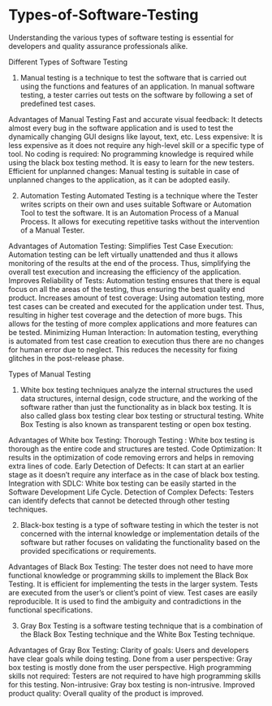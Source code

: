# Types-of-Software-Testing
 Understanding the various types of software testing is essential for developers and quality assurance professionals alike.

 Different Types of Software Testing
 1. Manual testing is a technique to test the software that is carried out using the functions and features of an application. In manual software testing, a tester carries out tests on the software by following a set of predefined test cases.
 
Advantages of Manual Testing
Fast and accurate visual feedback: It detects almost every bug in the software application and is used to test the dynamically changing GUI designs like layout, text, etc.
Less expensive: It is less expensive as it does not require any high-level skill or a specific type of tool.
No coding is required: No programming knowledge is required while using the black box testing method. It is easy to learn for the new testers.
Efficient for unplanned changes: Manual testing is suitable in case of unplanned changes to the application, as it can be adopted easily.


2. Automation Testing
Automated Testing is a technique where the Tester writes scripts on their own and uses suitable Software or Automation Tool to test the software. It is an Automation Process of a Manual Process. It allows for executing repetitive tasks without the intervention of a Manual Tester.

Advantages of Automation Testing:
Simplifies Test Case Execution: Automation testing can be left virtually unattended and thus it allows monitoring of the results at the end of the process. Thus, simplifying the overall test execution and increasing the efficiency of the application.
Improves Reliability of Tests: Automation testing ensures that there is equal focus on all the areas of the testing, thus ensuring the best quality end product.
Increases amount of test coverage: Using automation testing, more test cases can be created and executed for the application under test. Thus, resulting in higher test coverage and the detection of more bugs. This allows for the testing of more complex applications and more features can be tested.
Minimizing Human Interaction: In automation testing, everything is automated from test case creation to execution thus there are no changes for human error due to neglect. This reduces the necessity for fixing glitches in the post-release phase.


Types of Manual Testing

1. White box testing techniques analyze the internal structures the used data structures, internal design, code structure, and the working of the software rather than just the functionality as in black box testing. It is also called glass box testing clear box testing or structural testing. White Box Testing is also known as transparent testing or open box testing.

Advantages of White box Testing:
Thorough Testing : White box testing is thorough as the entire code and structures are tested.
Code Optimization: It results in the optimization of code removing errors and helps in removing extra lines of code.
Early Detection of Defects: It can start at an earlier stage as it doesn’t require any interface as in the case of black box testing.
Integration with SDLC: White box testing can be easily started in the Software Development Life Cycle.
Detection of Complex Defects: Testers can identify defects that cannot be detected through other testing techniques.


2. Black-box testing is a type of software testing in which the tester is not concerned with the internal knowledge or implementation details of the software but rather focuses on validating the functionality based on the provided specifications or requirements.


Advantages of Black Box Testing:
The tester does not need to have more functional knowledge or programming skills to implement the Black Box Testing.
It is efficient for implementing the tests in the larger system.
Tests are executed from the user’s or client’s point of view.
Test cases are easily reproducible.
It is used to find the ambiguity and contradictions in the functional specifications.


3. Gray Box Testing is a software testing technique that is a combination of the Black Box Testing technique and the White Box Testing technique.


Advantages of Gray Box Testing:
Clarity of goals: Users and developers have clear goals while doing testing.
Done from a user perspective: Gray box testing is mostly done from the user perspective.
High programming skills not required: Testers are not required to have high programming skills for this testing.
Non-intrusive: Gray box testing is non-intrusive.
Improved product quality: Overall quality of the product is improved.
